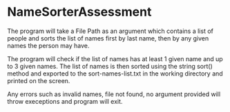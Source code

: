 # NameSorterAssessment
The program will take a File Path as an argument which contains a list of people and sorts the list of names first by last name, then by any given names the person may have.

The program will check if the list of names has at least 1 given name and up to 3 given names. The list of names is then sorted using the string sort() method and exported 
to the sort-names-list.txt in the working directory and printed on the screen.

Any errors such as invalid names, file not found, no argument provided will throw execeptions and program will exit. 
